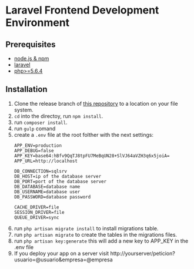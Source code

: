 # Laravel Frontend Development Environment

## Prerequisites

- [node.js & npm](https://nodejs.org/)
- [laravel](http://laravel.com/)
- [php>=5.6.4](http://php.net/)

## Installation

1. Clone the release branch of [this repository](https://github.com/Alejandroem/garbo.git) to a location on your file system.
2. `cd` into the directoy, run `npm install`.
3. run `composer install`.
5. run `gulp` comand
6. create a `.env` file at the root folther with the next settings:
    ```
    APP_ENV=production
    APP_DEBUG=false
    APP_KEY=base64:hBfv9QqTJ8tpFU7MeBqUN28+SlVJ64aVZH3q6x5joiA=
    APP_URL=http://localhost
    
    DB_CONNECTION=sqlsrv
    DB_HOST=ip of the database server
    DB_PORT=port of the database server
    DB_DATABASE=database name
    DB_USERNAME=database user
    DB_PASSWORD=database password
    
    CACHE_DRIVER=file
    SESSION_DRIVER=file
    QUEUE_DRIVER=sync
    ```
7. run `php artisan migrate install` to install migrations table.
8. run `php artisan migrate` to create the tables in the migrations files.
9. run `php artisan key:generate` this will add a new key to APP_KEY in the .env file
10. If you deploy your app on a server visit http://yourserver/peticion?usuario=@usuario&empresa=@empresa
